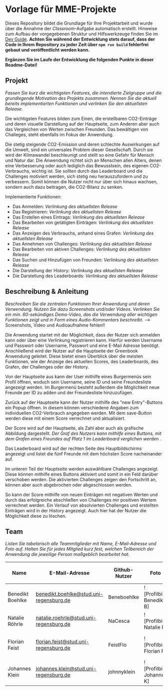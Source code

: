 # Vorlage für MME-Projekte

Dieses Repository bildet die Grundlage für Ihre Projektarbeit und wurde über die Annahme der _Classroom_-Aufgabe automatisch erstellt. Hinweise zum Aufbau der vorgegebenen Struktur und Hilfswerkzeuge finden Sie im [Dev Guide](./DevGuide.md). **Achten Sie während der Entwicklung stets darauf, dass der Code in Ihrem Repository zu jeder Zeit über `npm run build` fehlerfrei gebaut und veröffentlicht werden kann.**

**Ergänzen Sie im Laufe der Entwicklung die folgenden Punkte in dieser Readme-Datei!**

## Projekt

_Fassen Sie kurz die wichtigsten Features, die intendierte Zielgruppe und die grundlegende Motivation des Projekts zusammen. Nennen Sie die aktuell bereits implementierten Funktionen und verlinken Sie den aktuellsten Release._

Die wichtigsten Features bilden zum Einen, die erstellbaren CO2-Einträge und deren visuelle Darstellung auf der Hauptseite, zum Anderen aber auch das Vergleichen von Werten zwischen Freunden. Das bewältigen von Challeges, steht ebenfalls im Fokus der Anwendung.

Die stetig steigende CO2-Emission und deren schlechte Auswirkungen auf die Umwelt, sind ein universales Problem dieser Gesellschaft. Durch sie wird der Klimawandel beschleunigt und stellt so eine Gefahr für Mensch und Natur dar.
Die Anwendung richtet sich an Menschen allen Alters, denen eine Verbesserung oder auch lediglich das Bewusstsein, des eigenen CO2-Verbrauchs, wichtig ist. Sie sollten durch das Leaderboard und die Challenges motiviert werden, sich stetig neu herauszufordern und zu verbessern. Somit können die Nutzer nicht nur über sich hinaus wachsen, sondern auch dazu beitragen, die CO2-Bilanz zu senken.

Implementierte Funktionen:
- Das Anmelden: _Verlinkung des aktuellsten Release_
- Das Registrieren: _Verlinkung des aktuellsten Release_
- Das Erstellen eines Eintrags: _Verlinkung des aktuellsten Release_
- Das Bearbeiten von getätigten Einträgen: _Verlinkung des aktuellsten Release_
- Das Anzeigen des Verbrauchs, anhand eines Grafen: _Verlinkung des aktuellsten Release_
- Das Annehmen von Challenges: _Verlinkung des aktuellsten Release_
- Das Bearbeiten von aktiven Challenges: _Verlinkung des aktuellsten Release_
- Das Suchen und Hinzufügen von Freunden: _Verlinkung des aktuellsten Release_
- Die Darstellung der History: _Verlinkung des aktuellsten Release_
- Die Darstellung des Leaderboards: _Verlinkung des aktuellsten Release_



## Beschreibung & Anleitung

_Beschreiben Sie die zentralen Funktionen Ihrer Anwendung und deren Verwendung. Nutzen Sie dazu Screenshots und/oder Videos. Verlinken Sie ein min. 60-sekündiges Demo-Video, das die Verwendung aller wichtigen Funktionen zeigt und in Form eines Audio-Kommentars beschreibt._
--> Screenshots, Video und Audioaufnahme fehlen!!

Die Anwendung startet mit der Möglichkeit, dass der Nutzer sich anmelden kann oder über eine Verlinkung registrieren kann. Hierfür werden Username und Passwort oder Username, Passwort und eine E-Mail Adresse benötigt. Anschließend wird der Nutzer auf die Hauptseite der Greenbook Anwendung geleitet. Diese bietet einen Überblick über die meisten Funktionen, wie der Anzeige des aktuellen Scores, des Leaderboards, des Grafen, der Challenges oder der History.

Von der Hauptseite aus kann der User mithilfe eines Burgermenüs sein Profil öffnen, woduch sein Username, seine ID und seine Freundesliste angezeigt werden. Im Burgermenü besteht außerdem die Möglichkeit neue Freunde per ID zu adden und der Freundesliste hinzuzufügen.

Zurück auf der Hauptseite kann der Nutzer mithilfe des "new Entry"-Buttons ein Popup öffnen. In diesem können verschiedene Angaben zum individuellen CO2-Verbrauch angegeben werden. Mit dem save-Button werden diese mit einem Score verrechnet und aktualisiert.

Der Score wird auf der Hauptseite, als Zahl aber auch als grafische Abbildung dargestellt. _Der Graf des Nutzers kann mithilfe eines Buttons, mit dem Grafen eines Freundes auf Platz 1 im Leaderboard verglichen werden_ .

Das Leaderboard wird auf der rechten Seite des Hauptbildschirms angezeigt und listet die fünf Freunde mit dem höchsten Score nacheinander auf. 

Im unteren Teil der Hauptseite werden auswählbare Challenges angezeigt. Diese können mithilfe eines Buttons aktiviert und somit in ein Feld darüber verschoben werden. Die aktivierten Challenges zeigen den Fortschritt an, können aber auch abgebrochen oder abgeschlossen werden.

So kann der Score mithilfe von neuen Einträgen mit negativen Werten und durch das erfolgreiche abschließen von Challenges mir positiven Wertem verrechnet werden. Ein Verlauf von absolvierten Challenges und erstellten Einträgen wird in der History angezeigt. Auch hier hat der Nutzer die Möglichkeit diese zu löschen. 


## Team

_Listen Sie tabelarisch alle Teammitglieder mit Name, E-Mail-Adresse und Foto auf. Halten Sie für jedes Mitglied kurz fest, welchen Teilbereich der Anwendung die jeweilige Person maßgeblich bearbeitet hat._



Name | E-Mail-Adresse | Github-Nutzer | Foto | Komponenten der Anwendung
--- | --- | --- | --- | ---
Benedikt Boehlke | benedikt.boehlke@stud.uni-regensburg.de | Beneboehlke | ![Profilbild Benedikt B] | Challenges, Popup,...
Natalie Röhrle | natalie.roehrle@stud.uni-regensburg.de | NaCesca | ![Profilbild Natalie R] | Layouts, Entries,...
Florian Feist | florian.feist@stud.uni-regensburg.de | FeistFlo | ![Profilbild Florian F] | Haupt-Layout, Entries, Popup,...
Johannes Klein | johannes.klein@stud.uni-regensburg.de | johnnyklein | ![Profilbild Johannes K] | Datenbank, Challenges,...

